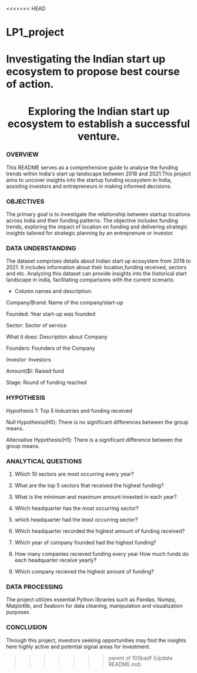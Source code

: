 <<<<<<< HEAD
# LP1_project
Investigating the Indian start up ecosystem to propose best course of action.
=======
<h1 align="center"> Exploring the Indian start up ecosystem to establish a successful venture.

### OVERVIEW
This README serves as a comprehensive guide to analyse the funding trends within India's start up landscape between 2018 and 2021.This project aims to uncover insights into the startup funding ecosystem in India, assisting investors and entrepreneurs in making informed decisions.

### OBJECTIVES
The primary goal is to investigate the relationship between startup locations across India and their funding patterns. The objective includes funding trends, exploring the impact of location on funding and delivering strategic insights tailored for strategic planning by an entreprenure or investor. 

### DATA UNDERSTANDING

The dataset comprises details about Indian start up ecosystem from 2018 to 2021. It includes information about their location,funding received, sectors and etc. Analyzing this dataset can provide insights into the historical start landscape in india, facilitating comparisons with the current scenario.

 
- Column names and description:

Company/Brand: Name of the company/start-up

Founded: Year start-up was founded

Sector: Sector of service

What it does: Description about Company

Founders: Founders of the Company

Investor: Investors

Amount($): Raised fund

Stage: Round of funding reached


### HYPOTHESIS
Hypothesis 1: Top 5 Industries and funding received

Null Hypothesis(H0): There is no significant differences between the group means.

Alternative Hypothesis(H1): There is a significant difference between the group means.

### ANALYTICAL QUESTIONS
1. Which 10 sectors are most occurring every year?

2. What are the top 5 sectors that received the highest funding?
 
3. What is the minimum and maximum amount invested in each year?
 
4. Which headquarter has the most occurring sector?

5. which headquarter had the least occurring sector?

6. Which headquarter recorded the highest amount of funding received? 

7. Which year of company founded had the highest funding?

8. How many companies recieved funding every year
How much funds do each headquarter receive yearly?

9.  Which company recieved the highest amount of funding?

### DATA PROCESSING
The project utilizes essential Python libraries such as Pandas, Numpy, Matplotlib, and Seaborn for data cleaning, manipulation and visualization purposes.

### CONCLUSION 
Through this project, investors seeking opportunities may find the insights here highly active and potential signal areas for investment.



>>>>>>> parent of 105badf (Update README.md)

